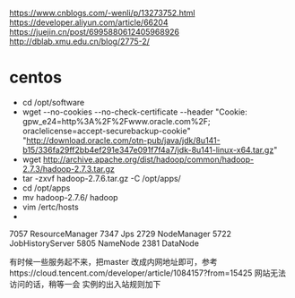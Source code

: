 https://www.cnblogs.com/-wenli/p/13273752.html
https://developer.aliyun.com/article/66204
https://juejin.cn/post/6995880612405968926
http://dblab.xmu.edu.cn/blog/2775-2/

# centos

* cd /opt/software
* wget --no-cookies --no-check-certificate --header "Cookie: gpw_e24=http%3A%2F%2Fwww.oracle.com%2F; oraclelicense=accept-securebackup-cookie" "http://download.oracle.com/otn-pub/java/jdk/8u141-b15/336fa29ff2bb4ef291e347e091f7f4a7/jdk-8u141-linux-x64.tar.gz"
* wget http://archive.apache.org/dist/hadoop/common/hadoop-2.7.3/hadoop-2.7.3.tar.gz
* tar -zxvf hadoop-2.7.6.tar.gz -C /opt/apps/
* cd /opt/apps
* mv hadoop-2.7.6/ hadoop
* vim /ertc/hosts
* 



7057 ResourceManager
7347 Jps
2729 NodeManager
5722 JobHistoryServer
5805 NameNode
2381 DataNode

有时候一些服务起不来，把master 改成内网地址即可，参考https://cloud.tencent.com/developer/article/1084157?from=15425
网站无法访问的话，稍等一会
实例的出入站规则加下
